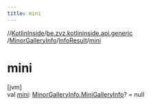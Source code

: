 ```yaml
---
title: mini
---
```

//[KotlinInside](../../../../index.html)/[be.zvz.kotlininside.api.generic](../../index.html)
/[MinorGalleryInfo](../index.html)/[InfoResult](index.html)/[mini](mini.html)

# mini

[jvm]\
val [mini](mini.html): [MinorGalleryInfo.MiniGalleryInfo](../-mini-gallery-info/index.html)? = null




